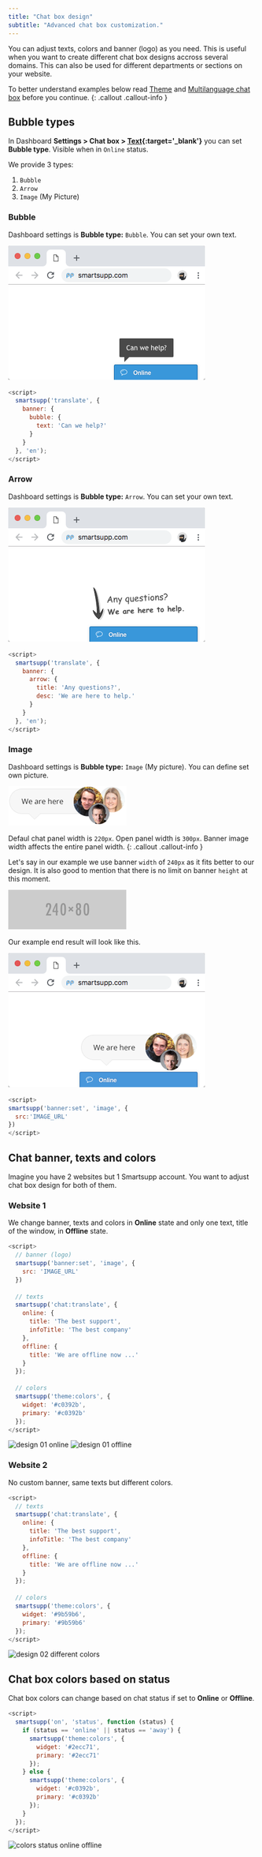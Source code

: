```yaml
---
title: "Chat box design"
subtitle: "Advanced chat box customization."
---
```


You can adjust texts, colors and banner (logo) as you need. This is useful when you want to create different chat box designs accross several domains. This can also be used for different departments or sections on your website.

To better understand examples below read [Theme](/docs/javascript-api/theme/) and [Multilanguage chat box](/docs/examples/multilanguage-chat-box/) before you continue.
{: .callout .callout-info }

## Bubble types

In Dashboard **Settings > Chat box > [Text](https://www.smartsupp.com/app/settings/chatbox/text/){:target='\_blank'}** you can set **Bubble type**.  Visible when in `Online` status.

We provide 3 types:

1. `Bubble`
2. `Arrow`
3. `Image` (My Picture)

### Bubble

Dashboard settings is **Bubble type:** `Bubble`. You can set your own text. 

![chat type bubble](/assets/img/docs/examples/chat-box-design/chat-type-bubble.png)

```js
<script>
  smartsupp('translate', {
    banner: {
      bubble: {
        text: 'Can we help?'
      }
    }
  }, 'en');
</script>
```

### Arrow

Dashboard settings is **Bubble type:** `Arrow`. You can set your own text. 

![chat type arrow](/assets/img/docs/examples/chat-box-design/chat-type-arrow.png)

```js
<script>
  smartsupp('translate', {
    banner: {
      arrow: {
        title: 'Any questions?',
        desc: 'We are here to help.'
      }
    }
  }, 'en');
</script>
```

### Image

Dashboard settings is **Bubble type:** `Image` (My picture). You can define set own picture.

![example banner](/assets/img/docs/examples/chat-box-design/example-banner.png)

Defaul chat panel width is `220px`. Open panel width is `300px`. Banner image width affects the entire panel width.
{: .callout .callout-info }

Let's say in our example we use banner `width` of `240px` as it fits better to our design. It is also good to mention that there is no limit on banner `height` at this moment.

![240×80px placeholder image](/assets/img/docs/examples/chat-box-design/240x80.png)

Our example end result will look like this.

![chat type my picture](/assets/img/docs/examples/chat-box-design/chat-type-my-picture.png)

```js
<script>
smartsupp('banner:set', 'image', {
  src:'IMAGE_URL'
})
</script>
```

## Chat banner, texts and colors

Imagine you have 2 websites but 1 Smartsupp account. You want to adjust chat box design for both of them.

### Website 1

We change banner, texts and colors in **Online** state and only one text, title of the window, in **Offline** state.

```js
<script>
  // banner (logo)
  smartsupp('banner:set', 'image', {
    src: 'IMAGE_URL'
  })

  // texts
  smartsupp('chat:translate', {
    online: {
      title: 'The best support',
      infoTitle: 'The best company'
    },
    offline: {
      title: 'We are offline now ...'
    }
  });

  // colors
  smartsupp('theme:colors', {
    widget: '#c0392b',
    primary: '#c0392b'
  });
</script>
```

![design 01 online](/assets/img/docs/examples/box-design-design/design-01-online.gif)
![design 01 offline](/assets/img/docs/examples/box-design-design/design-01-offline.png)

### Website 2

No custom banner, same texts but different colors.

```js
<script>
  // texts
  smartsupp('chat:translate', {
    online: {
      title: 'The best support',
      infoTitle: 'The best company'
    },
    offline: {
      title: 'We are offline now ...'
    }
  });

  // colors
  smartsupp('theme:colors', {
    widget: '#9b59b6',
    primary: '#9b59b6'
  });
</script>
```

![design 02 different colors](/assets/img/docs/examples/box-design-design/design-02-diffrent-colors.gif)

## Chat box colors based on status

Chat box colors can change based on chat status if set to **Online** or **Offline**.

```js
<script>
  smartsupp('on', 'status', function (status) {
    if (status == 'online' || status == 'away') {
      smartsupp('theme:colors', {
        widget: '#2ecc71',
        primary: '#2ecc71'
      });
    } else {
      smartsupp('theme:colors', {
        widget: '#c0392b',
        primary: '#c0392b'
      });
    }
  });
</script>
```

![colors status online offline](/assets/img/docs/examples/box-design-design/colors-status-online-offline.gif)